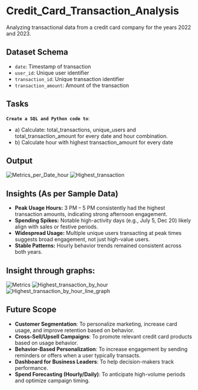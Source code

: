 # Credit_Card_Transaction_Analysis
Analyzing transactional data from a credit card company for the years 2022 and 2023. 

## Dataset Schema
- `date`: Timestamp of transaction  
- `user_id`: Unique user identifier  
- `transaction_id`: Unique transaction identifier  
- `transaction_amount`: Amount of the transaction

## Tasks

**`Create a SQL and Python code to`**:
- a) Calculate: total_transactions, unique_users and total_transaction_amount for every date and hour combination.
- b) Calculate hour with highest transaction_amount for every date


## Output

![Metrics_per_Date_hour](https://github.com/user-attachments/assets/6a92fe42-af7a-4ce1-9f17-5d5f90fe0104)
![Highest_transaction](https://github.com/user-attachments/assets/36c1d356-614c-4dc8-b66f-030083025b55)


## Insights (As per Sample Data)

- **Peak Usage Hours:** 3 PM – 5 PM consistently had the highest transaction amounts, indicating strong afternoon engagement.
- **Spending Spikes:** Notable high-activity days (e.g., July 5, Dec 20) likely align with sales or festive periods.
- **Widespread Usage:** Multiple unique users transacting at peak times suggests broad engagement, not just high-value users.
- **Stable Patterns:** Hourly behavior trends remained consistent across both years.

## Insight through graphs:

![Metrics](https://github.com/user-attachments/assets/0488b127-0762-46ca-be1f-5fcccfbfc266)
![Highest_transaction_by_hour](https://github.com/user-attachments/assets/00fd889f-eeef-47bd-a37e-5f5e85c1bc1a)
![Highest_transaction_by_hour_line_graph](https://github.com/user-attachments/assets/37bb8f44-3c6f-480d-9945-35f9efe79be3)

## Future Scope 
- **Customer Segmentation**: To personalize marketing, increase card usage, and improve retention based on behavior.
- **Cross-Sell/Upsell Campaigns**: To promote relevant credit card products based on usage behavior.
- **Behavior-Based Personalization**: To increase engagement by sending reminders or offers when a user typically transacts.
- **Dashboard for Business Leaders**: To help decision-makers track performance.
- **Spend Forecasting (Hourly/Daily)**: To anticipate high-volume periods and optimize campaign timing.
